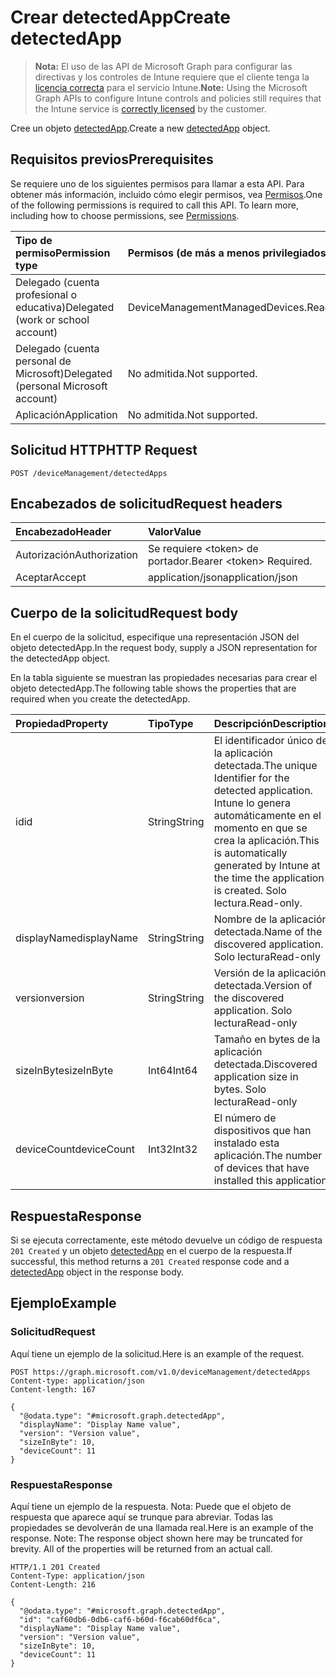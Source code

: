 # <a name="create-detectedapp"></a><span data-ttu-id="76461-101">Crear detectedApp</span><span class="sxs-lookup"><span data-stu-id="76461-101">Create detectedApp</span></span>

> <span data-ttu-id="76461-102">**Nota:** El uso de las API de Microsoft Graph para configurar las directivas y los controles de Intune requiere que el cliente tenga la [licencia correcta](https://go.microsoft.com/fwlink/?linkid=839381) para el servicio Intune.</span><span class="sxs-lookup"><span data-stu-id="76461-102">**Note:** Using the Microsoft Graph APIs to configure Intune controls and policies still requires that the Intune service is [correctly licensed](https://go.microsoft.com/fwlink/?linkid=839381) by the customer.</span></span>

<span data-ttu-id="76461-103">Cree un objeto [detectedApp](../resources/intune_devices_detectedapp.md).</span><span class="sxs-lookup"><span data-stu-id="76461-103">Create a new [detectedApp](../resources/intune_devices_detectedapp.md) object.</span></span>
## <a name="prerequisites"></a><span data-ttu-id="76461-104">Requisitos previos</span><span class="sxs-lookup"><span data-stu-id="76461-104">Prerequisites</span></span>
<span data-ttu-id="76461-p101">Se requiere uno de los siguientes permisos para llamar a esta API. Para obtener más información, incluido cómo elegir permisos, vea [Permisos](../../../concepts/permissions_reference.md).</span><span class="sxs-lookup"><span data-stu-id="76461-p101">One of the following permissions is required to call this API. To learn more, including how to choose permissions, see [Permissions](../../../concepts/permissions_reference.md).</span></span>

|<span data-ttu-id="76461-107">Tipo de permiso</span><span class="sxs-lookup"><span data-stu-id="76461-107">Permission type</span></span>|<span data-ttu-id="76461-108">Permisos (de más a menos privilegiados)</span><span class="sxs-lookup"><span data-stu-id="76461-108">Permissions (from most to least privileged)</span></span>|
|:---|:---|
|<span data-ttu-id="76461-109">Delegado (cuenta profesional o educativa)</span><span class="sxs-lookup"><span data-stu-id="76461-109">Delegated (work or school account)</span></span>|<span data-ttu-id="76461-110">DeviceManagementManagedDevices.ReadWrite.All</span><span class="sxs-lookup"><span data-stu-id="76461-110">DeviceManagementManagedDevices.ReadWrite.All</span></span>|
|<span data-ttu-id="76461-111">Delegado (cuenta personal de Microsoft)</span><span class="sxs-lookup"><span data-stu-id="76461-111">Delegated (personal Microsoft account)</span></span>|<span data-ttu-id="76461-112">No admitida.</span><span class="sxs-lookup"><span data-stu-id="76461-112">Not supported.</span></span>|
|<span data-ttu-id="76461-113">Aplicación</span><span class="sxs-lookup"><span data-stu-id="76461-113">Application</span></span>|<span data-ttu-id="76461-114">No admitida.</span><span class="sxs-lookup"><span data-stu-id="76461-114">Not supported.</span></span>|

## <a name="http-request"></a><span data-ttu-id="76461-115">Solicitud HTTP</span><span class="sxs-lookup"><span data-stu-id="76461-115">HTTP Request</span></span>
<!-- {
  "blockType": "ignored"
}
-->
``` http
POST /deviceManagement/detectedApps
```

## <a name="request-headers"></a><span data-ttu-id="76461-116">Encabezados de solicitud</span><span class="sxs-lookup"><span data-stu-id="76461-116">Request headers</span></span>
|<span data-ttu-id="76461-117">Encabezado</span><span class="sxs-lookup"><span data-stu-id="76461-117">Header</span></span>|<span data-ttu-id="76461-118">Valor</span><span class="sxs-lookup"><span data-stu-id="76461-118">Value</span></span>|
|:---|:---|
|<span data-ttu-id="76461-119">Autorización</span><span class="sxs-lookup"><span data-stu-id="76461-119">Authorization</span></span>|<span data-ttu-id="76461-120">Se requiere &lt;token&gt; de portador.</span><span class="sxs-lookup"><span data-stu-id="76461-120">Bearer &lt;token&gt; Required.</span></span>|
|<span data-ttu-id="76461-121">Aceptar</span><span class="sxs-lookup"><span data-stu-id="76461-121">Accept</span></span>|<span data-ttu-id="76461-122">application/json</span><span class="sxs-lookup"><span data-stu-id="76461-122">application/json</span></span>|

## <a name="request-body"></a><span data-ttu-id="76461-123">Cuerpo de la solicitud</span><span class="sxs-lookup"><span data-stu-id="76461-123">Request body</span></span>
<span data-ttu-id="76461-124">En el cuerpo de la solicitud, especifique una representación JSON del objeto detectedApp.</span><span class="sxs-lookup"><span data-stu-id="76461-124">In the request body, supply a JSON representation for the detectedApp object.</span></span>

<span data-ttu-id="76461-125">En la tabla siguiente se muestran las propiedades necesarias para crear el objeto detectedApp.</span><span class="sxs-lookup"><span data-stu-id="76461-125">The following table shows the properties that are required when you create the detectedApp.</span></span>

|<span data-ttu-id="76461-126">Propiedad</span><span class="sxs-lookup"><span data-stu-id="76461-126">Property</span></span>|<span data-ttu-id="76461-127">Tipo</span><span class="sxs-lookup"><span data-stu-id="76461-127">Type</span></span>|<span data-ttu-id="76461-128">Descripción</span><span class="sxs-lookup"><span data-stu-id="76461-128">Description</span></span>|
|:---|:---|:---|
|<span data-ttu-id="76461-129">id</span><span class="sxs-lookup"><span data-stu-id="76461-129">id</span></span>|<span data-ttu-id="76461-130">String</span><span class="sxs-lookup"><span data-stu-id="76461-130">String</span></span>|<span data-ttu-id="76461-131">El identificador único de la aplicación detectada.</span><span class="sxs-lookup"><span data-stu-id="76461-131">The unique Identifier for the detected application.</span></span> <span data-ttu-id="76461-132">Intune lo genera automáticamente en el momento en que se crea la aplicación.</span><span class="sxs-lookup"><span data-stu-id="76461-132">This is automatically generated by Intune at the time the application is created.</span></span> <span data-ttu-id="76461-133">Solo lectura.</span><span class="sxs-lookup"><span data-stu-id="76461-133">Read-only.</span></span>|
|<span data-ttu-id="76461-134">displayName</span><span class="sxs-lookup"><span data-stu-id="76461-134">displayName</span></span>|<span data-ttu-id="76461-135">String</span><span class="sxs-lookup"><span data-stu-id="76461-135">String</span></span>|<span data-ttu-id="76461-136">Nombre de la aplicación detectada.</span><span class="sxs-lookup"><span data-stu-id="76461-136">Name of the discovered application.</span></span> <span data-ttu-id="76461-137">Solo lectura</span><span class="sxs-lookup"><span data-stu-id="76461-137">Read-only</span></span>|
|<span data-ttu-id="76461-138">version</span><span class="sxs-lookup"><span data-stu-id="76461-138">version</span></span>|<span data-ttu-id="76461-139">String</span><span class="sxs-lookup"><span data-stu-id="76461-139">String</span></span>|<span data-ttu-id="76461-140">Versión de la aplicación detectada.</span><span class="sxs-lookup"><span data-stu-id="76461-140">Version of the discovered application.</span></span> <span data-ttu-id="76461-141">Solo lectura</span><span class="sxs-lookup"><span data-stu-id="76461-141">Read-only</span></span>|
|<span data-ttu-id="76461-142">sizeInByte</span><span class="sxs-lookup"><span data-stu-id="76461-142">sizeInByte</span></span>|<span data-ttu-id="76461-143">Int64</span><span class="sxs-lookup"><span data-stu-id="76461-143">Int64</span></span>|<span data-ttu-id="76461-144">Tamaño en bytes de la aplicación detectada.</span><span class="sxs-lookup"><span data-stu-id="76461-144">Discovered application size in bytes.</span></span> <span data-ttu-id="76461-145">Solo lectura</span><span class="sxs-lookup"><span data-stu-id="76461-145">Read-only</span></span>|
|<span data-ttu-id="76461-146">deviceCount</span><span class="sxs-lookup"><span data-stu-id="76461-146">deviceCount</span></span>|<span data-ttu-id="76461-147">Int32</span><span class="sxs-lookup"><span data-stu-id="76461-147">Int32</span></span>|<span data-ttu-id="76461-148">El número de dispositivos que han instalado esta aplicación.</span><span class="sxs-lookup"><span data-stu-id="76461-148">The number of devices that have installed this application</span></span>|



## <a name="response"></a><span data-ttu-id="76461-149">Respuesta</span><span class="sxs-lookup"><span data-stu-id="76461-149">Response</span></span>
<span data-ttu-id="76461-150">Si se ejecuta correctamente, este método devuelve un código de respuesta `201 Created` y un objeto [detectedApp](../resources/intune_devices_detectedapp.md) en el cuerpo de la respuesta.</span><span class="sxs-lookup"><span data-stu-id="76461-150">If successful, this method returns a `201 Created` response code and a [detectedApp](../resources/intune_devices_detectedapp.md) object in the response body.</span></span>

## <a name="example"></a><span data-ttu-id="76461-151">Ejemplo</span><span class="sxs-lookup"><span data-stu-id="76461-151">Example</span></span>
### <a name="request"></a><span data-ttu-id="76461-152">Solicitud</span><span class="sxs-lookup"><span data-stu-id="76461-152">Request</span></span>
<span data-ttu-id="76461-153">Aquí tiene un ejemplo de la solicitud.</span><span class="sxs-lookup"><span data-stu-id="76461-153">Here is an example of the request.</span></span>
``` http
POST https://graph.microsoft.com/v1.0/deviceManagement/detectedApps
Content-type: application/json
Content-length: 167

{
  "@odata.type": "#microsoft.graph.detectedApp",
  "displayName": "Display Name value",
  "version": "Version value",
  "sizeInByte": 10,
  "deviceCount": 11
}
```

### <a name="response"></a><span data-ttu-id="76461-154">Respuesta</span><span class="sxs-lookup"><span data-stu-id="76461-154">Response</span></span>
<span data-ttu-id="76461-p106">Aquí tiene un ejemplo de la respuesta. Nota: Puede que el objeto de respuesta que aparece aquí se trunque para abreviar. Todas las propiedades se devolverán de una llamada real.</span><span class="sxs-lookup"><span data-stu-id="76461-p106">Here is an example of the response. Note: The response object shown here may be truncated for brevity. All of the properties will be returned from an actual call.</span></span>
``` http
HTTP/1.1 201 Created
Content-Type: application/json
Content-Length: 216

{
  "@odata.type": "#microsoft.graph.detectedApp",
  "id": "caf60db6-0db6-caf6-b60d-f6cab60df6ca",
  "displayName": "Display Name value",
  "version": "Version value",
  "sizeInByte": 10,
  "deviceCount": 11
}
```



